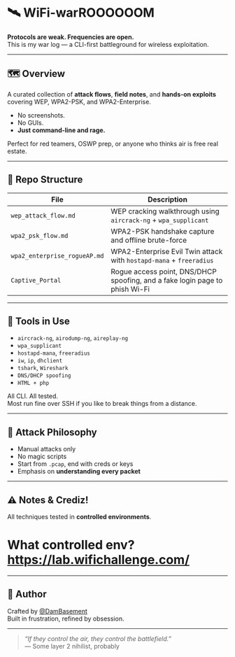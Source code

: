 # 🛰️ WiFi-warROOOOOOM

**Protocols are weak. Frequencies are open.**  
This is my war log — a CLI-first battleground for wireless exploitation.

---

## 🗺️ Overview

A curated collection of **attack flows**, **field notes**, and **hands-on exploits**  
covering WEP, WPA2-PSK, and WPA2-Enterprise.

- No screenshots.  
- No GUIs.  
- **Just command-line and rage.**

Perfect for red teamers, OSWP prep, or anyone who thinks air is free real estate.

---

## 📁 Repo Structure

| File | Description |
|------|-------------|
| `wep_attack_flow.md` | WEP cracking walkthrough using `aircrack-ng` + `wpa_supplicant` |
| `wpa2_psk_flow.md` | WPA2-PSK handshake capture and offline brute-force |
| `wpa2_enterprise_rogueAP.md` | WPA2-Enterprise Evil Twin attack with `hostapd-mana` + `freeradius` |
| `Captive_Portal` | Rogue access point, DNS/DHCP spoofing, and a fake login page to phish Wi-Fi |


---

## 🧰 Tools in Use

- `aircrack-ng`, `airodump-ng`, `aireplay-ng`
- `wpa_supplicant`
- `hostapd-mana`, `freeradius`
- `iw`, `ip`, `dhclient`
- `tshark`, `Wireshark`
- `DNS/DHCP spoofing`
- `HTML + php`

All CLI. All tested.  
Most run fine over SSH if you like to break things from a distance.

---

## 🧪 Attack Philosophy

- Manual attacks only  
- No magic scripts  
- Start from `.pcap`, end with creds or keys  
- Emphasis on **understanding every packet**

---

## ⚠️ Notes & Crediz!

All techniques tested in **controlled environments**.
# What controlled env? https://lab.wifichallenge.com/

---

## 🧠 Author

Crafted by [@DamBasement](https://github.com/DamBasement)  
Built in frustration, refined by obsession.

---

> _“If they control the air, they control the battlefield.”_  
> — Some layer 2 nihilist, probably
